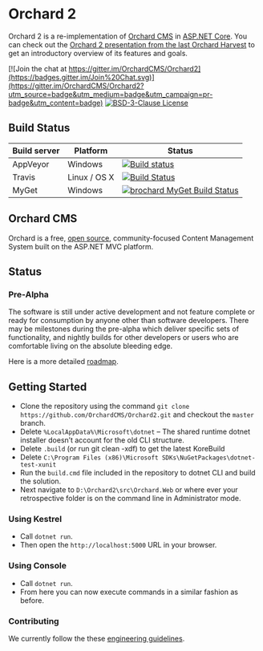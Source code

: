 # Orchard 2

Orchard 2 is a re-implementation of [Orchard CMS](https://github.com/OrchardCMS/Orchard) in [ASP.NET Core](http://www.asp.net/vnext). You can check out the [Orchard 2 presentation from the last Orchard Harvest](https://www.youtube.com/watch?v=TK6a_HfD0O8) to get an introductory overview of its features and goals.

[![Join the chat at https://gitter.im/OrchardCMS/Orchard2](https://badges.gitter.im/Join%20Chat.svg)](https://gitter.im/OrchardCMS/Orchard2?utm_source=badge&utm_medium=badge&utm_campaign=pr-badge&utm_content=badge)
[![BSD-3-Clause License](https://img.shields.io/badge/license-BSD--3--Clause-blue.svg)](LICENSE.txt)

## Build Status

| Build server| Platform       | Status                                                                                                                                                                  |
|-------------|----------------|-------------------------------------------------------------------------------------------------------------------------------------------------------------------------|
| AppVeyor    | Windows        | [![Build status](https://ci.appveyor.com/api/projects/status/ilx2dx9wvmm2cjdp/branch/master?svg=true)](https://ci.appveyor.com/project/alexbocharov/orchard2/branch/master) |
| Travis      | Linux / OS X   | [![Build Status](https://travis-ci.org/OrchardCMS/Orchard2.svg?branch=master)](https://travis-ci.org/OrchardCMS/Orchard2)                                                 |
| MyGet       | Windows        | [![brochard MyGet Build Status](https://www.myget.org/BuildSource/Badge/brochard?identifier=098718e3-f53d-4bcd-b29e-cb9da86823c0)](https://www.myget.org/)              |

## Orchard CMS

Orchard is a free, [open source](https://github.com/OrchardCMS/Orchard), community-focused Content Management System built on the ASP.NET MVC platform.

## Status

### Pre-Alpha

The software is still under active development and not feature complete or ready for consumption by anyone other than software developers. There may be milestones during the pre-alpha which deliver specific sets of functionality, and nightly builds for other developers or users who are comfortable living on the absolute bleeding edge.

Here is a more detailed [roadmap](https://github.com/OrchardCMS/Orchard2/wiki/Roadmap).

## Getting Started

- Clone the repository using the command `git clone https://github.com/OrchardCMS/Orchard2.git` and checkout the `master` branch. 
- Delete `%LocalAppData%\Microsoft\dotnet` – The shared runtime dotnet installer doesn’t account for the old CLI structure.
- Delete `.build` (or run git clean -xdf) to get the latest KoreBuild
- Delete `C:\Program Files (x86)\Microsoft SDKs\NuGetPackages\dotnet-test-xunit`
- Run the `build.cmd` file included in the repository to dotnet CLI and build the solution.
- Next navigate to `D:\Orchard2\src\Orchard.Web` or where ever your retrospective folder is on the command line in Administrator mode.

### Using Kestrel

- Call `dotnet run`.
- Then open the `http://localhost:5000` URL in your browser.

### Using Console

- Call `dotnet run`.
- From here you can now execute commands in a similar fashion as before.

### Contributing

We currently follow the these [engineering guidelines](https://github.com/OrchardCMS/Orchard2/wiki/Engineering-Guidelines).
